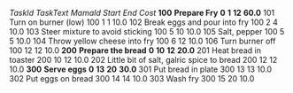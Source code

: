*TaskId* *TaskText* *MamaId* *Start* *End* *Cost* 
**100** **Prepare Fry** **0** **1** **12** **60.0** 
101 Turn on burner (low) 100 1 1 10.0 
102 Break eggs and pour into fry 100 2 4 10.0 
103 Steer mixture to avoid sticking 100 5 10 10.0 
105 Salt, pepper 100 5 5 10.0 
104 Throw yellow cheese into fry 100 6 12 10.0 
106 Turn burner off 100 12 12 10.0 
**200** **Prepare the bread** **0** **10** **12** **20.0** 
201 Heat bread in toaster 200 10 12 10.0 
202 Little bit of salt, galric spice to bread 200 12 12 10.0 
**300** **Serve eggs** **0** **13** **20** **30.0** 
301 Put bread in plate 300 13 13 10.0 
302 Put eggs on bread 300 14 14 10.0 
303 Wash fry 300 15 20 10.0 
